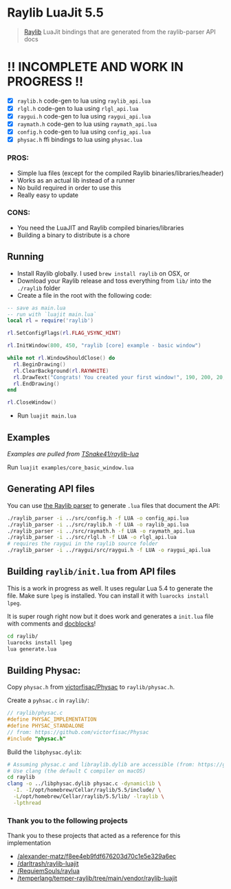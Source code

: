 Raylib LuaJit 5.5
=================

> [Raylib](https://www.raylib.com) LuaJit bindings that are generated from the raylib-parser API docs

# !! INCOMPLETE AND WORK IN PROGRESS !!

- [x] `raylib.h` code-gen to lua using `raylib_api.lua`
- [x] `rlgl.h` code-gen to lua using `rlgl_api.lua`
- [x] `raygui.h` code-gen to lua using `raygui_api.lua`
- [x] `raymath.h` code-gen to lua using `raymath_api.lua`
- [x] `config.h` code-gen to lua using `config_api.lua`
- [x] `physac.h` ffi bindings to lua using `physac.lua`

### PROS:

- Simple lua files (except for the compiled Raylib binaries/libraries/header)
- Works as an actual lib instead of a runner
- No build required in order to use this
- Really easy to update

### CONS:

- You need the LuaJIT and Raylib compiled binaries/libraries
- Building a binary to distribute is a chore

## Running

- Install Raylib globally. I used `brew install raylib` on OSX, or
- Download your Raylib release and toss everything from `lib/` into the `./raylib` folder
- Create a file in the root with the following code:

```lua
-- save as main.lua
-- run with `luajit main.lua`
local rl = require('raylib')

rl.SetConfigFlags(rl.FLAG_VSYNC_HINT)

rl.InitWindow(800, 450, "raylib [core] example - basic window")

while not rl.WindowShouldClose() do
  rl.BeginDrawing()
  rl.ClearBackground(rl.RAYWHITE)
  rl.DrawText("Congrats! You created your first window!", 190, 200, 20, rl.LIGHTGRAY)
  rl.EndDrawing()
end

rl.CloseWindow()

```

- Run `luajit main.lua`

## Examples

*Examples are pulled from [TSnake41/raylib-lua](https://github.com/TSnake41/raylib-lua/tree/master/examples)*

Run `luajit examples/core_basic_window.lua`

## Generating API files

You can use [the Raylib parser](https://github.com/raysan5/raylib/tree/master/parser) to generate `.lua` files that document the API:

```sh
./raylib_parser -i ../src/config.h -f LUA -o config_api.lua
./raylib_parser -i ../src/raylib.h -f LUA -o raylib_api.lua
./raylib_parser -i ../src/raymath.h -f LUA -o raymath_api.lua
./raylib_parser -i ../src/rlgl.h -f LUA -o rlgl_api.lua
# requires the raygui in the raylib source folder
./raylib_parser -i ../raygui/src/raygui.h -f LUA -o raygui_api.lua
```

## Building `raylib/init.lua` from API files

This is a work in progress as well. It uses regular Lua 5.4 to generate the file. Make sure `lpeg` is installed. You can install it with `luarocks install lpeg`.

It is super rough right now but it does work and generates a `init.lua` file with comments and [docblocks](https://stevedonovan.github.io/ldoc/manual/doc.md.html)!

```sh
cd raylib/
luarocks install lpeg
lua generate.lua
```

## Building Physac:

Copy `physac.h` from [victorfisac/Physac](https://github.com/victorfisac/Physac) to `raylib/physac.h`.

Create a `pyhsac.c` in `raylib/`:

```c
// raylib/physac.c
#define PHYSAC_IMPLEMENTATION
#define PHYSAC_STANDALONE
// from: https://github.com/victorfisac/Physac
#include "physac.h"
```

Build the `libphysac.dylib`:

```sh
# Assuming physac.c and libraylib.dylib are accessible (from: https://github.com/victorfisac/Physac)
# Use clang (the default C compiler on macOS)
cd raylib
clang -o ../libphysac.dylib physac.c -dynamiclib \
  -I. -I/opt/homebrew/Cellar/raylib/5.5/include/ \
  -L/opt/homebrew/Cellar/raylib/5.5/lib/ -lraylib \
  -lpthread
```

### Thank you to the following projects

Thank you to these projects that acted as a reference for this implementation

- [/alexander-matz/f8ee4eb9fdf676203d70c1e5e329a6ec](https://gist.github.com/alexander-matz/f8ee4eb9fdf676203d70c1e5e329a6ec)
- [/darltrash/raylib-luajit](https://github.com/darltrash/raylib-luajit)
- [/RequiemSouls/raylua](https://github.com/RequiemSouls/raylua)
- [/temperlang/temper-raylib/tree/main/vendor/raylib-luajit](https://github.com/temperlang/temper-raylib/tree/main/vendor/raylib-luajit)